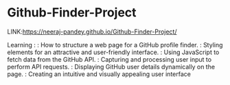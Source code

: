 # Github-Finder-Project
LINK:https://neeraj-pandey.github.io/Github-Finder-Project/

Learning :
: How to structure a web page for a GitHub profile finder.
: Styling elements for an attractive and user-friendly interface.
: Using JavaScript to fetch data from the GitHub API.
: Capturing and processing user input to perform API requests.
: Displaying GitHub user details dynamically on the page.
: Creating an intuitive and visually appealing user interface
